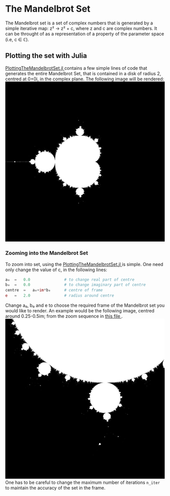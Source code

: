 # The Mandelbrot Set
The Mandelbrot set is a set of complex numbers that is generated by a simple iterative map: z² → z² + c, where z and c are complex numbers. It can be throught of as a representation of a property of the parameter space (i.e, c ∈ ℂ).

## Plotting the set with Julia
<a href=https://github.com/Avina-cK/NLD_Julia/blob/master/MandelbrotSet/PlottingTheMandelbrotSet.jl> PlottingTheMandelbrotSet.jl </a> contains a few simple lines of code that generates the entire Mandelbrot Set, that is contained in a disk of radius 2, centred at 0+0i, in the complex plane. The following image will be rendered:
<img src=https://raw.githubusercontent.com/Avina-cK/NLD_Julia/master/MandelbrotSet/Mandelbrot_Set_julia.JPG>


### Zooming into the Mandelbrot Set
To zoom into set, using the <a href=https://github.com/Avina-cK/NLD_Julia/blob/master/MandelbrotSet/PlottingTheMandelbrotSet.jl> PlottingTheMandelbrotSet.jl </a> is simple. One need only change the value of c, in the following lines:

```julia
a₀ 	=	0.0               # to change real part of centre
b₀ 	=	0.0               # to change imaginary part of centre
centre 	=	a₀+im*b₀      # centre of frame
e 	=	2.0               # radius around centre
```
Change a₀, b₀ and e to choose the required frame of the Mandelbrot set you would like to render. 
An example would be the following image, centred around 0.25-0.5im; from the zoom sequence in <a href=https://github.com/Avina-cK/NLD_Julia/tree/master/MandelbrotSet/Zoom4_around_0_25__0_5> this file </a>. 
<img src=https://raw.githubusercontent.com/Avina-cK/NLD_Julia/master/MandelbrotSet/Zoom4_around_0_25__0_5/Zoom2.JPG >
One has to be careful to change the maximum number of iterations `n_iter` to maintain the accuracy of the set in the frame. 
